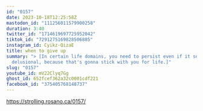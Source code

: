 ```yaml
---
id: "0157"
date: 2023-10-18T12:25:58Z
mastodon_id: "111256011579900258"
duration: 3:40
twitter_id: "1714619697725952042"
tiktok_id: "7291275169828506885"
instagram_id: Cyikz-QizaE
title: when to give up
summary: "> [In certain life domains, you need to persist even if it seems
  delusional, because that's gonna stick with you for life.]"
slug: "0157"
youtube_id: mV22Clyq7Gg
ghost_id: 652fcef362a32c0001cdf221
facebook_id: "375405768148737"
---
```

https://strolling.rosano.ca/0157/

